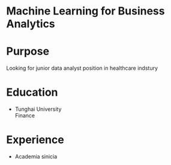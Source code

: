 # Machine Learning for Business Analytics

# Purpose

Looking for junior data analyst position in healthcare indstury

# Education

- Tunghai University    
    Finance

# Experience

- Academia sinicia